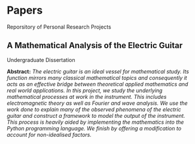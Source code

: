 # Papers
Reporsitory of Personal Research Projects

## A Mathematical Analysis of the Electric Guitar
Undergraduate Dissertation


**Abstract:**
*The electric guitar is an ideal vessel for mathematical study. Its function mirrors
many classical mathematical topics and consequently it acts as an effective bridge
between theoretical applied mathematics and real world applications. In this project,
we study the underlying mathematical processes at work in the instrument. This
includes electromagnetic theory as well as Fourier and wave analysis. We use the work
done to explain many of the observed phenomena of the electric guitar and construct
a framework to model the output of the instrument. This process is heavily aided by
implementing the mathematics into the Python programming language. We finish by
offering a modification to account for non-idealised factors.*
